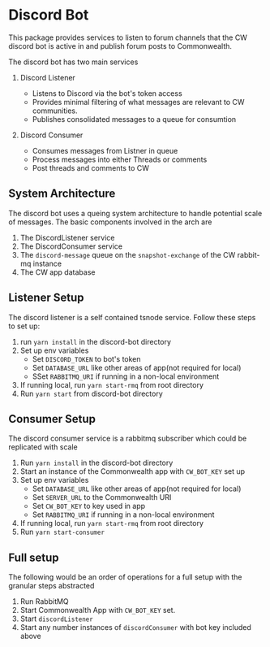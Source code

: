 # Discord Bot 

This package provides services to listen to forum channels that the CW discord bot is active in and publish forum posts to Commonwealth.

The discord bot has two main services

1. Discord Listener
    - Listens to Discord via the bot's token access
    - Provides minimal filtering of what messages are relevant to CW communities.
    - Publishes consolidated messages to a queue for consumtion 

2. Discord Consumer
    - Consumes messages from Listner in queue
    - Process messages into either Threads or comments 
    - Post threads and comments to CW 

## System Architecture 

The discord bot uses a queing system architecture to handle potential scale of messages. The basic components involved in the arch are 

1. The DiscordListener service 
2. The DiscordConsumer service
3. The `discord-message` queue on the `snapshot-exchange` of the CW rabbit-mq instance
4. The CW app database

## Listener Setup

The discord listener is a self contained tsnode service. Follow these steps to set up: 

1. run `yarn install` in the discord-bot directory
2. Set up env variables 
    - Set `DISCORD_TOKEN` to bot's token
    - Set `DATABASE_URL` like other areas of app(not required for local)
    - SSet `RABBITMQ_URI` if running in a non-local environment
3. If running local, run `yarn start-rmq` from root directory
4. Run `yarn start` from discord-bot directory

## Consumer Setup 

The discord consumer service is a rabbitmq subscriber which could be replicated with scale

1. Run `yarn install` in the discord-bot directory
2. Start an instance of the Commonwealth app with `CW_BOT_KEY` set up
3. Set up env variables
    - Set `DATABASE_URL` like other areas of app(not required for local)
    - Set `SERVER_URL` to the Commonwealth URI 
    - Set `CW_BOT_KEY` to key used in app
    - Set `RABBITMQ_URI` if running in a non-local environment
4. If running local, run `yarn start-rmq` from root directory
5. Run `yarn start-consumer`

## Full setup 

The following would be an order of operations for a full setup with the granular steps abstracted 

1. Run RabbitMQ
2. Start Commonwealth App with `CW_BOT_KEY` set.
3. Start `discordListener`
4. Start any number instances of `discordConsumer` with bot key included above